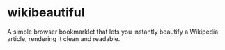 # wikibeautiful
A simple browser bookmarklet that lets you instantly beautify a Wikipedia article, rendering it clean and readable.
